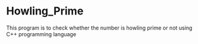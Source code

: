 # Howling_Prime
This program is to check whether the number is howling prime or not using C++ programming language
